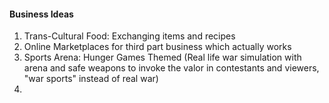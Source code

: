 

#### Business Ideas

1. Trans-Cultural Food: Exchanging items and recipes
2. Online Marketplaces for third part business which actually works
3. Sports Arena: Hunger Games Themed (Real life war simulation with arena and safe weapons to invoke the valor in contestants and viewers, "war sports" instead of real war)
4. 

